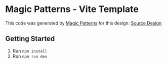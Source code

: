 # Magic Patterns - Vite Template

This code was generated by [Magic Patterns](https://magicpatterns.com) for this design: [Source Design](https://www.magicpatterns.com/c/8fuwycmfgo69wa1xcueuh5)

## Getting Started

1. Run `npm install`
2. Run `npm run dev`
